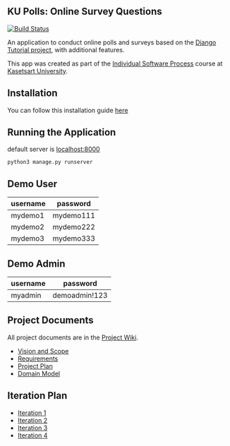 ## KU Polls: Online Survey Questions 

[![Build Status](https://github.com/Thanchida/ku-polls/actions/workflows/ci.yml/badge.svg)](https://github.com/Thanchida/ku-polls/actions)


An application to conduct online polls and surveys based
on the [Django Tutorial project](https://docs.djangoproject.com/en/5.1/intro/tutorial01/), with
additional features.

This app was created as part of the [Individual Software Process](
https://cpske.github.io/ISP) course at [Kasetsart University](https://www.ku.ac.th).

## Installation
You can follow this installation guide [here](Installation.md)

## Running the Application

default server is [localhost:8000](http://localhost:8000/)
```commandline
python3 manage.py runserver
```

## Demo User
| username  |password|
|-----------|--------|
| mydemo1   |mydemo111|
| mydemo2   |mydemo222|
| mydemo3   |mydemo333|

## Demo Admin
| username  | password      |
|-----------|---------------|
| myadmin   | demoadmin!123 |

## Project Documents

All project documents are in the [Project Wiki](../../wiki/Home).

- [Vision and Scope](https://github.com/Thanchida/ku-polls/wiki/Vision-and-Scope)
- [Requirements](../../wiki/Requirements)
- [Project Plan](../../wiki/Project%20Plan)
- [Domain Model](../../wiki/Domain%20model)

## Iteration Plan
- [Iteration 1](../../wiki/Iteration%201%20Plan)
- [Iteration 2](../../wiki/Iteration%202%20Plan)
- [Iteration 3](../../wiki/Iteration%203%20Plan)
- [Iteration 4](../../wiki/Iteration%204%20Plan)